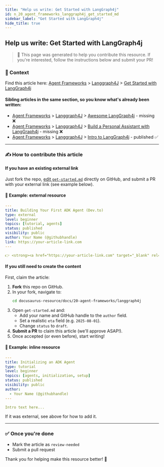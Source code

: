 ```yaml
---
title: "Help us write: Get Started with LangGraph4j"
id: n_20_agent_frameworks_langgraph4j_get_started_md
sidebar_label: "Get Started with LangGraph4j"
hide_title: true
---
```


## Help us write: Get Started with LangGraph4j

> 📄 This page was generated to help you contribute this resource. If you're interested, follow the instructions below and submit your PR!

### 🧩 Context

Find this article here: <a href="/docs/agent-frameworks" target="_blank" rel="noopener noreferrer">Agent Frameworks</a> > <a href="/docs/agent-frameworks/langgraph4j" target="_blank" rel="noopener noreferrer">Langgraph4J</a> > <a href="/docs/agent-frameworks/langgraph4j/get-started" target="_blank" rel="noopener noreferrer">Get Started with LangGraph4j</a>

#### Sibling articles in the same section, so you know what's already been written:
- <a href="/docs/agent-frameworks" target="_blank" rel="noopener noreferrer">Agent Frameworks</a> > <a href="/docs/agent-frameworks/langgraph4j" target="_blank" rel="noopener noreferrer">Langgraph4J</a> > <a href="/docs/agent-frameworks/langgraph4j/awesome-langgraph4j" target="_blank" rel="noopener noreferrer">Awesome LangGraph4j</a> - missing ❌
- <a href="/docs/agent-frameworks" target="_blank" rel="noopener noreferrer">Agent Frameworks</a> > <a href="/docs/agent-frameworks/langgraph4j" target="_blank" rel="noopener noreferrer">Langgraph4J</a> > <a href="/docs/agent-frameworks/langgraph4j/langgraph4j-assistants" target="_blank" rel="noopener noreferrer">Build a Personal Assistant with LangGraph4j</a> - missing ❌
- <a href="/docs/agent-frameworks" target="_blank" rel="noopener noreferrer">Agent Frameworks</a> > <a href="/docs/agent-frameworks/langgraph4j" target="_blank" rel="noopener noreferrer">Langgraph4J</a> > <a href="/docs/agent-frameworks/langgraph4j/status-todo" target="_blank" rel="noopener noreferrer">Intro to LangGraph4j</a> - published ✅

---

### ✍️ How to contribute this article

#### If you have an existing external link
Just fork the repo, [edit `get-started.md`](https://github.com/YOUR_ORG/YOUR_REPO/edit/main/docs/20-agent-frameworks/langgraph4j/get-started.md) directly on GitHub, and submit a PR with your external link (see example below).

#### 🔁 Example: external resource
```yaml
---
title: Building Your First ADK Agent (Dev.to)
type: external
level: beginner
topics: [tutorial, agents]
status: published
visibility: public
author: Your Name (@githubhandle)
link: https://your-article-link.com
---

👉 <strong><a href="https://your-article-link.com" target="_blank" rel="noopener noreferrer">Read the full tutorial</a></strong>
```

#### If you still need to create the content
First, claim the article:
1. **Fork** this repo on GitHub.
2. In your fork, navigate to:
   ```bash
   cd docusaurus-resource/docs/20-agent-frameworks/langgraph4j
   ```
3. Open `get-started.md` and:
   - Add your name and GitHub handle to the `author` field.
   - Set a realistic `eta` field (e.g. `2025-08-01`).
   - Change `status` to `draft`.
4. **Submit a PR** to claim this article (we'll approve ASAP!).
5. Once accepted (or even before), start writing!

#### 🧠 Example: inline resource
```yaml
---
title: Initializing an ADK Agent
type: tutorial
level: beginner
topics: [agents, initialization, setup]
status: published
visibility: public
author:
  - Your Name (@githubhandle)
---

Intro text here...
```

If it was external, see above for how to add it.

---

### ✅ Once you're done
- Mark the article as `review-needed`
- Submit a pull request

Thank you for helping make this resource better! 💚 
